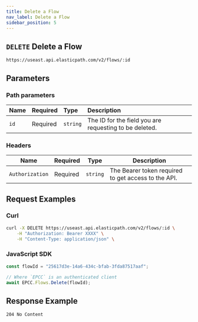 ```yaml
---
title: Delete a Flow
nav_label: Delete a Flow
sidebar_position: 5
---
```


## `DELETE` Delete a Flow

```http
https://useast.api.elasticpath.com/v2/flows/:id
```

## Parameters

### Path parameters

| Name | Required | Type | Description |
| :--- | :--- | :--- | :--- |
| `id` | Required | `string` | The ID for the field you are requesting to be deleted. |

### Headers

| Name            | Required | Type     | Description                                         |
| --------------- | -------- | -------- | --------------------------------------------------- |
| `Authorization` | Required | `string` | The Bearer token required to get access to the API. |

## Request Examples

### Curl

```bash
curl -X DELETE https://useast.api.elasticpath.com/v2/flows/:id \
    -H "Authorization: Bearer XXXX" \
    -H "Content-Type: application/json" \
```

### JavaScript SDK

```javascript
const flowId = "25617d3e-14a6-434c-bfab-3fda87517aaf";

// Where `EPCC` is an authenticated client
await EPCC.Flows.Delete(flowId);
```

## Response Example

`204 No Content`
